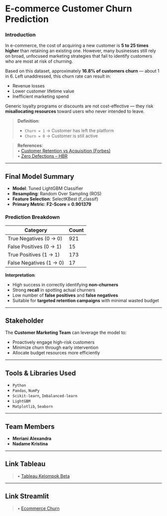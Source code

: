 # E-commerce Customer Churn Prediction

### Introduction
In e-commerce, the cost of acquiring a new customer is **5 to 25 times higher** than retaining an existing one. However, many businesses still rely on broad, unfocused marketing strategies that fail to identify customers who are most at risk of churning.

Based on this dataset, approximately **16.8% of customers churn** — about 1 in 6. Left unaddressed, this churn rate can result in:
- Revenue losses  
- Lower customer lifetime value  
- Inefficient marketing spend  

Generic loyalty programs or discounts are not cost-effective — they risk **misallocating resources** toward users who never intended to leave.

> **Definition**:  
> - `Churn = 1` → Customer has left the platform  
> - `Churn = 0` → Customer is still active  

> **References**:  
> • [Customer Retention vs Acquisition (Forbes)](https://www.forbes.com/councils/forbesbusinesscouncil/2022/12/12/customer-retention-versus-customer-acquisition)  
> • [Zero Defections – HBR](https://hbr.org/1990/09/zero-defections-quality-comes-to-services)

---

## Final Model Summary

- **Model**: Tuned LightGBM Classifier  
- **Resampling**: Random Over Sampling (ROS)  
- **Feature Selection**: SelectKBest (f_classif)  
- **Primary Metric**: **F2-Score = 0.901379**

### Prediction Breakdown
| Category                       | Count |
|--------------------------------|-------|
| True Negatives (0 → 0)      | 921   |
| False Positives (0 → 1)     | 15    |
| True Positives (1 → 1)      | 173   |
| False Negatives (1 → 0)     | 17     |

**Interpretation**:
- High success in correctly identifying **non-churners**
- Strong **recall** in spotting actual churners
- Low number of **false positives** and **false negatives**
- Suitable for **targeted retention campaigns** with minimal wasted budget

---

## Stakeholder

The **Customer Marketing Team** can leverage the model to:
- Proactively engage high-risk customers  
- Minimize churn through early intervention  
- Allocate budget resources more efficiently

---

## Tools & Libraries Used
- `Python`
- `Pandas`, `NumPy`
- `Scikit-learn`, `Imbalanced-learn`
- `LightGBM`
- `Matplotlib`, `Seaborn`
---

## Team Members
- **Meriani Alexandra**  
- **Nadame Kristina**
---

## Link Tableau
> • [Tableau Kelompok Beta](https://public.tableau.com/views/E-commerceCustomerChurnBetaGroupJCDS2904/E-commerceCustomerChurnReport?:language=en-US&:sid=&:redirect=auth&:display_count=n&:origin=viz_share_link)
---
## Link Streamlit
> • [Ecommerce Churn](https://ecommercechurn.streamlit.app/)

